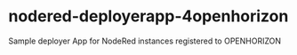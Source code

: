 # nodered-deployerapp-4openhorizon
Sample deployer App for NodeRed instances registered to OPENHORIZON
